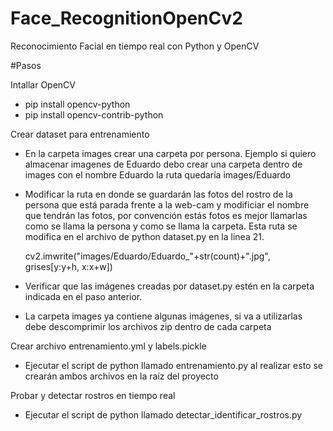 # Face_RecognitionOpenCv2
Reconocimiento Facial en tiempo real con Python y OpenCV

#Pasos

Intallar OpenCV

- pip install opencv-python
- pip install opencv-contrib-python


Crear dataset para entrenamiento

* En la carpeta images crear una carpeta por persona. Ejemplo si quiero almacenar imagenes de Eduardo
  debo crear una carpeta dentro de images con el nombre Eduardo la ruta quedaría images/Eduardo

* Modificar la ruta en donde se guardarán las fotos del rostro de la persona que está parada frente a la web-cam y modificiar el nombre que       tendrán las fotos, por convención estás fotos es mejor llamarlas como se llama la persona y como se llama la carpeta.
  Esta ruta se modifica en el archivo de python dataset.py en la linea 21.

  cv2.imwrite("images/Eduardo/Eduardo_"+str(count)+".jpg", grises[y:y+h, x:x+w])

* Verificar que las imágenes creadas por dataset.py estén en la carpeta indicada en el paso anterior.

* La carpeta images ya contiene algunas imágenes, si va a utilizarlas debe descomprimir los archivos zip dentro de cada carpeta

Crear archivo entrenamiento.yml y labels.pickle

* Ejecutar el script de python llamado entrenamiento.py al realizar esto se crearán ambos archivos en la raíz del proyecto


Probar y detectar rostros en tiempo real

* Ejecutar el script de python llamado detectar_identificar_rostros.py


  


